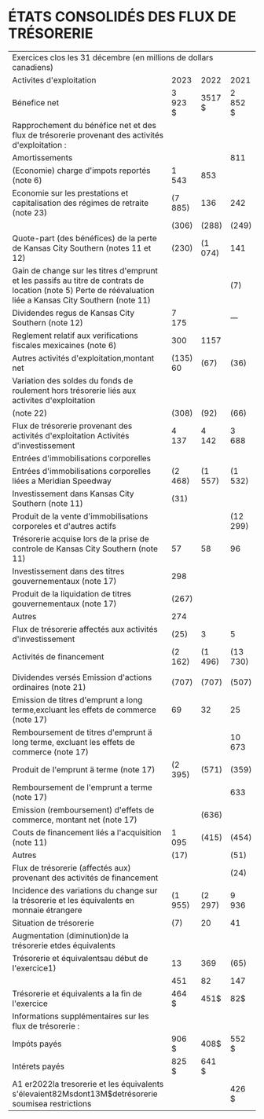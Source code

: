# ÉTATS CONSOLIDÉS DES FLUX DE TRÉSORERIE  

<html><body><table><tr><td colspan="4">Exercices clos les 31 décembre (en millions de dollars canadiens)</td></tr><tr><td>Activites d'exploitation</td><td>2023</td><td>2022</td><td>2021</td></tr><tr><td>Bénefice net</td><td>3 923 $</td><td>3517 $</td><td>2 852 $</td></tr><tr><td> Rapprochement du bénéfice net et des flux de trésorerie provenant des activités d'exploitation :</td><td></td><td></td><td></td></tr><tr><td>Amortissements</td><td></td><td></td><td>811</td></tr><tr><td>(Economie) charge d'impots reportés (note 6)</td><td>1 543</td><td>853</td><td></td></tr><tr><td>Economie sur les prestations et capitalisation des régimes de retraite (note 23)</td><td>(7 885)</td><td>136</td><td>242</td></tr><tr><td></td><td>(306)</td><td>(288)</td><td>(249)</td></tr><tr><td>Quote-part (des bénéfices) de la perte de Kansas City Southern (notes 11 et 12)</td><td>(230)</td><td>(1 074)</td><td>141</td></tr><tr><td>Gain de change sur les titres d'emprunt et les passifs au titre de contrats de location (note 5) Perte de réévaluation liée a Kansas City Southern (note 11)</td><td></td><td></td><td>(7)</td></tr><tr><td>Dividendes regus de Kansas City Southern (note 12)</td><td>7 175</td><td></td><td>一</td></tr><tr><td>Reglement relatif aux verifications fiscales mexicaines (note 6)</td><td>300</td><td>1157</td><td></td></tr><tr><td>Autres activités d'exploitation,montant net</td><td>(135) 60</td><td>(67)</td><td>(36)</td></tr><tr><td> Variation des soldes du fonds de roulement hors trésorerie liés aux activites d'exploitation</td><td></td><td></td><td></td></tr><tr><td>(note 22)</td><td>(308)</td><td>(92)</td><td>(66)</td></tr><tr><td>Flux de trésorerie provenant des activités d'exploitation Activités d'investissement</td><td>4 137</td><td>4 142</td><td>3 688</td></tr><tr><td>Entrées d'immobilisations corporelles</td><td></td><td></td><td></td></tr><tr><td> Entrées d'immobilisations corporelles liées a Meridian Speedway</td><td>(2 468)</td><td>(1 557)</td><td>(1 532)</td></tr><tr><td>Investissement dans Kansas City Southern (note 11)</td><td>(31)</td><td></td><td></td></tr><tr><td>Produit de la vente d'immobilisations corporeles et d'autres actifs</td><td></td><td></td><td>(12 299)</td></tr><tr><td>Trésorerie acquise lors de la prise de controle de Kansas City Southern (note 11)</td><td>57</td><td>58</td><td>96</td></tr><tr><td> Investissement dans des titres gouvernementaux (note 17)</td><td>298</td><td></td><td></td></tr><tr><td>Produit de la liquidation de titres gouvernementaux (note 17)</td><td>(267)</td><td></td><td></td></tr><tr><td>Autres</td><td>274</td><td></td><td></td></tr><tr><td>Flux de trésorerie affectés aux activités d'investissement</td><td>(25)</td><td>3</td><td>5</td></tr><tr><td>Activités de financement</td><td>(2 162)</td><td>(1 496)</td><td>(13 730)</td></tr><tr><td></td><td></td><td></td><td></td></tr><tr><td>Dividendes versés Emission d'actions ordinaires (note 21)</td><td>(707)</td><td>(707)</td><td>(507)</td></tr><tr><td>Emission de titres d'emprunt a long terme,excluant les effets de commerce (note 17)</td><td>69</td><td>32</td><td>25</td></tr><tr><td>Remboursement de titres d'emprunt ä long terme, excluant les effets de commerce (note 17)</td><td></td><td></td><td>10 673</td></tr><tr><td>Produit de I'emprunt ä terme (note 17)</td><td>(2 395)</td><td>(571)</td><td>(359)</td></tr><tr><td>Remboursement de l'emprunt a terme (note 17)</td><td></td><td></td><td>633</td></tr><tr><td>Emission (remboursement) d'effets de commerce, montant net (note 17)</td><td></td><td>(636)</td><td></td></tr><tr><td> Couts de financement liés a l'acquisition (note 11)</td><td>1 095</td><td>(415)</td><td>(454)</td></tr><tr><td>Autres</td><td>(17)</td><td></td><td>(51)</td></tr><tr><td>Flux de trésorerie (affectés aux) provenant des activités de financement</td><td></td><td></td><td>(24)</td></tr><tr><td>Incidence des variations du change sur la trésorerie et les équivalents en monnaie étrangere</td><td>(1 955)</td><td>(2 297)</td><td>9 936</td></tr><tr><td> Situation de trésorerie</td><td>(7)</td><td>20</td><td>41</td></tr><tr><td>Augmentation (diminution)de la trésorerie etdes équivalents</td><td></td><td></td><td></td></tr><tr><td>Trésorerie et équivalentsau début de I'exercice1)</td><td>13</td><td>369</td><td>(65)</td></tr><tr><td></td><td>451</td><td>82</td><td>147</td></tr><tr><td>Trésorerie et équivalents a la fin de l'exercice</td><td>464 $</td><td>451$</td><td>82$</td></tr><tr><td>Informations supplémentaires sur les flux de trésorerie :</td><td></td><td></td><td></td></tr><tr><td>Impóts payés</td><td>906 $</td><td>408$</td><td>552 $</td></tr><tr><td> Intérets payés</td><td>825 $</td><td>641 $</td><td></td></tr><tr><td>A1 er2022la tresorerie et les équivalents s'élevaient82Msdont13M$detrésorerie soumisea restrictions</td><td></td><td></td><td>426 $</td></tr></table></body></html>  